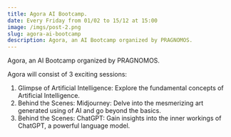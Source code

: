```yaml
---
title: Agora AI Bootcamp.
date: Every Friday from 01/02 to 15/12 at 15:00
image: /imgs/post-2.png
slug: agora-ai-bootcamp
description: Agora, an AI Bootcamp organized by PRAGNOMOS.
---
```


Agora, an AI Bootcamp organized by PRAGNOMOS.

Agora will consist of 3 exciting sessions:
1. Glimpse of Artificial Intelligence: Explore the fundamental concepts of Artificial Intelligence.
2. Behind the Scenes: Midjourney: Delve into the mesmerizing art generated using of AI and go beyond the basics.
3. Behind the Scenes: ChatGPT: Gain insights into the inner workings of ChatGPT, a powerful language model.
